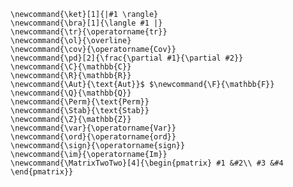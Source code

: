 $\newcommand{\ket}[1]{|#1 \rangle}$
$\newcommand{\bra}[1]{\langle #1 |}$
$\newcommand{\tr}{\operatorname{tr}}$
$\newcommand{\cov}{\operatorname{Cov}}$
$\newcommand{\ol}{\overline}$
$\newcommand{\pd}[2]{\frac{\partial #1}{\partial #2}}$ 
$\newcommand{\C}{\mathbb{C}}$
$\newcommand{\R}{\mathbb{R}}$
$\newcommand{\Aut}{\text{Aut}}$ $\newcommand{\F}{\mathbb{F}}$ 
$\newcommand{\Q}{\mathbb{Q}}$ 
$\newcommand{\ol}{\overline}$ $\newcommand{\Perm}{\text{Perm}}$
$\newcommand{\Stab}{\text{Stab}}$
$\newcommand{\Z}{\mathbb{Z}}$ 
$\newcommand{\var}{\operatorname{Var}}$
$\newcommand{\ord}{\operatorname{ord}}$
$\newcommand{\sign}{\operatorname{sign}}$
$\newcommand{\im}{\operatorname{Im}}$
$\newcommand{\MatrixTwoTwo}[4]{\begin{pmatrix} #1 &#2\\ #3 &#4 \end{pmatrix}}$ 
```
\newcommand{\ket}[1]{|#1 \rangle}
\newcommand{\bra}[1]{\langle #1 |}
\newcommand{\tr}{\operatorname{tr}}
\newcommand{\ol}{\overline}
\newcommand{\cov}{\operatorname{Cov}}
\newcommand{\pd}[2]{\frac{\partial #1}{\partial #2}}
\newcommand{\C}{\mathbb{C}}
\newcommand{\R}{\mathbb{R}}
\newcommand{\Aut}{\text{Aut}}$ $\newcommand{\F}{\mathbb{F}}
\newcommand{\Q}{\mathbb{Q}}
\newcommand{\Perm}{\text{Perm}}
\newcommand{\Stab}{\text{Stab}}
\newcommand{\Z}{\mathbb{Z}}
\newcommand{\var}{\operatorname{Var}}
\newcommand{\ord}{\operatorname{ord}}
\newcommand{\sign}{\operatorname{sign}}
\newcommand{\im}{\operatorname{Im}}
\newcommand{\MatrixTwoTwo}[4]{\begin{pmatrix} #1 &#2\\ #3 &#4 \end{pmatrix}}
```